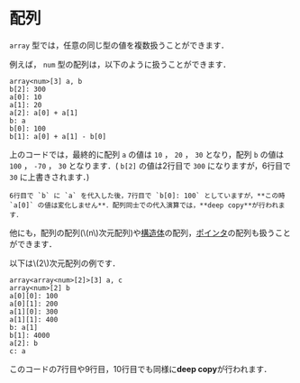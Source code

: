 # 配列

`array` 型では，任意の同じ型の値を複数扱うことができます．

例えば， `num` 型の配列は，以下のように扱うことができます．

```
array<num>[3] a, b
b[2]: 300
a[0]: 10
a[1]: 20
a[2]: a[0] + a[1]
b: a
b[0]: 100
b[1]: a[0] + a[1] - b[0]
```

上のコードでは，最終的に配列 `a` の値は `10` ， `20` ， `30` となり，配列 `b` の値は `100` ， `-70` ， `30` となります．( `b[2]` の値は2行目で `300` になりますが，6行目で `30` に上書きされます．)

```admonish warning title="注意"
6行目で `b` に `a` を代入した後，7行目で `b[0]: 100` としていますが，**この時 `a[0]` の値は変化しません**．配列同士での代入演算では，**deep copy**が行われます．
```

他にも，配列の配列(\\(n\\)次元配列)や[構造体](/types/struct.html)の配列，[ポインタ](/types/ptr.html)の配列も扱うことができます．

以下は\\(2\\)次元配列の例です．

```
array<array<num>[2]>[3] a, c
array<num>[2] b
a[0][0]: 100
a[0][1]: 200
a[1][0]: 300
a[1][1]: 400
b: a[1]
b[1]: 4000
a[2]: b
c: a
```

このコードの7行目や9行目，10行目でも同様に**deep copy**が行われます．
